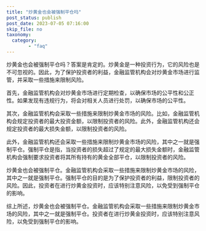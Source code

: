 ```yaml
---
title: "炒黄金也会被强制平仓吗"
post_status: publish
post_date: 2023-07-05 07:16:00
skip_file: no
taxonomy:
  category:
        - "faq"
---
```


炒黄金也会被强制平仓吗？答案是肯定的。炒黄金是一种投资行为，它的风险也是不可忽视的。因此，为了保护投资者的利益，金融监管机构会对炒黄金市场进行监管，并采取一些措施来限制风险。

首先，金融监管机构会对炒黄金市场进行定期检查，以确保市场的公平性和公正性。如果发现有违规行为，将会对相关人员进行处罚，以确保市场的公平性。

其次，金融监管机构会采取一些措施来限制炒黄金市场的风险。比如，金融监管机构会规定投资者的最大投资金额，以限制投资者的风险。此外，金融监管机构还会规定投资者的最大损失金额，以限制投资者的风险。

此外，金融监管机构还会采取一些措施来限制炒黄金市场的风险，其中之一就是强制平仓。强制平仓是指，当投资者的损失超过了规定的最大损失金额时，金融监管机构会强制要求投资者将其所有持有的黄金全部平仓，以限制投资者的风险。

炒黄金也会被强制平仓。金融监管机构会采取一些措施来限制炒黄金市场的风险，其中之一就是强制平仓。强制平仓的目的是为了保护投资者的利益，限制投资者的风险。因此，投资者在进行炒黄金投资时，应该特别注意风险，以免受到强制平仓的影响。

综上所述，炒黄金也会被强制平仓。金融监管机构会采取一些措施来限制炒黄金市场的风险，其中之一就是强制平仓。投资者在进行炒黄金投资时，应该特别注意风险，以免受到强制平仓的影响。
